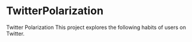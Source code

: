 # TwitterPolarization
Twitter Polarization
This project explores the following habits of users on Twitter.
